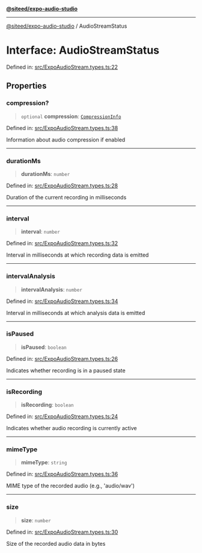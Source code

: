 [**@siteed/expo-audio-studio**](../README.md)

***

[@siteed/expo-audio-studio](../README.md) / AudioStreamStatus

# Interface: AudioStreamStatus

Defined in: [src/ExpoAudioStream.types.ts:22](https://github.com/deeeed/expo-audio-stream/blob/e9d4ade779a423b3aff172ba9ca49eec6c8962d9/packages/expo-audio-studio/src/ExpoAudioStream.types.ts#L22)

## Properties

### compression?

> `optional` **compression**: [`CompressionInfo`](CompressionInfo.md)

Defined in: [src/ExpoAudioStream.types.ts:38](https://github.com/deeeed/expo-audio-stream/blob/e9d4ade779a423b3aff172ba9ca49eec6c8962d9/packages/expo-audio-studio/src/ExpoAudioStream.types.ts#L38)

Information about audio compression if enabled

***

### durationMs

> **durationMs**: `number`

Defined in: [src/ExpoAudioStream.types.ts:28](https://github.com/deeeed/expo-audio-stream/blob/e9d4ade779a423b3aff172ba9ca49eec6c8962d9/packages/expo-audio-studio/src/ExpoAudioStream.types.ts#L28)

Duration of the current recording in milliseconds

***

### interval

> **interval**: `number`

Defined in: [src/ExpoAudioStream.types.ts:32](https://github.com/deeeed/expo-audio-stream/blob/e9d4ade779a423b3aff172ba9ca49eec6c8962d9/packages/expo-audio-studio/src/ExpoAudioStream.types.ts#L32)

Interval in milliseconds at which recording data is emitted

***

### intervalAnalysis

> **intervalAnalysis**: `number`

Defined in: [src/ExpoAudioStream.types.ts:34](https://github.com/deeeed/expo-audio-stream/blob/e9d4ade779a423b3aff172ba9ca49eec6c8962d9/packages/expo-audio-studio/src/ExpoAudioStream.types.ts#L34)

Interval in milliseconds at which analysis data is emitted

***

### isPaused

> **isPaused**: `boolean`

Defined in: [src/ExpoAudioStream.types.ts:26](https://github.com/deeeed/expo-audio-stream/blob/e9d4ade779a423b3aff172ba9ca49eec6c8962d9/packages/expo-audio-studio/src/ExpoAudioStream.types.ts#L26)

Indicates whether recording is in a paused state

***

### isRecording

> **isRecording**: `boolean`

Defined in: [src/ExpoAudioStream.types.ts:24](https://github.com/deeeed/expo-audio-stream/blob/e9d4ade779a423b3aff172ba9ca49eec6c8962d9/packages/expo-audio-studio/src/ExpoAudioStream.types.ts#L24)

Indicates whether audio recording is currently active

***

### mimeType

> **mimeType**: `string`

Defined in: [src/ExpoAudioStream.types.ts:36](https://github.com/deeeed/expo-audio-stream/blob/e9d4ade779a423b3aff172ba9ca49eec6c8962d9/packages/expo-audio-studio/src/ExpoAudioStream.types.ts#L36)

MIME type of the recorded audio (e.g., 'audio/wav')

***

### size

> **size**: `number`

Defined in: [src/ExpoAudioStream.types.ts:30](https://github.com/deeeed/expo-audio-stream/blob/e9d4ade779a423b3aff172ba9ca49eec6c8962d9/packages/expo-audio-studio/src/ExpoAudioStream.types.ts#L30)

Size of the recorded audio data in bytes
